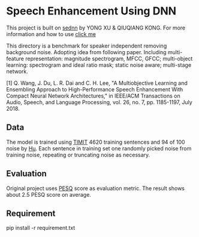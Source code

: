 # Speech Enhancement Using DNN
This project is built on [sednn](https://github.com/yongxuUSTC/sednn/issues) by YONG XU & QIUQIANG KONG. For more information and how to use [click me](README_old.md)

This directory is a benchmark for speaker independent removing background noise. Adopting idea from following paper. Including multi-feature representation: magnitude spectrogram, MFCC, GFCC; multi-object learning: spectrogram and ideal ratio mask; static noise aware; multi-stage network.

[1] Q. Wang, J. Du, L. R. Dai and C. H. Lee, "A Multiobjective Learning and Ensembling Approach to High-Performance Speech Enhancement With Compact Neural Network Architectures," in IEEE/ACM Transactions on Audio, Speech, and Language Processing, vol. 26, no. 7, pp. 1185-1197, July 2018.

## Data
The model is trained using [TIMIT](http://academictorrents.com/details/34e2b78745138186976cbc27939b1b34d18bd5b3) 4620 training sentences and 94 of 100 noise by [Hu](http://web.cse.ohio-state.edu/pnl/corpus/HuNonspeech/HuCorpus.html). Each sentence in training set one randomly picked noise from training noise, repeating or truncating noise as necessary.

## Evaluation
Original project uses [PESQ](https://www.itu.int/rec/T-REC-P.862-200102-I/en) score as evaluation metric. The result shows about 2.5 PESQ score on average.

## Requirement
pip install -r requirement.txt